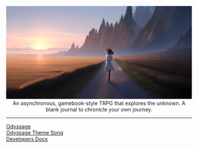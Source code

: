 <div><img src="./docs/astro/public/images/consept-art/top.png" /></div>

<div align="center">An asynchronous, gamebook-style TRPG that explores the unknown. A blank journal to chronicle your own journey.</div>

---

[Odyssage](https://odyssage.pages.dev/)  
[Odyssage Theme Song](https://suno.com/song/79917a5e-040d-4378-a1f3-3023fd161697)  
[Developers Docs](https://hibohiboo.github.io/odyssage/ja/introduction/)